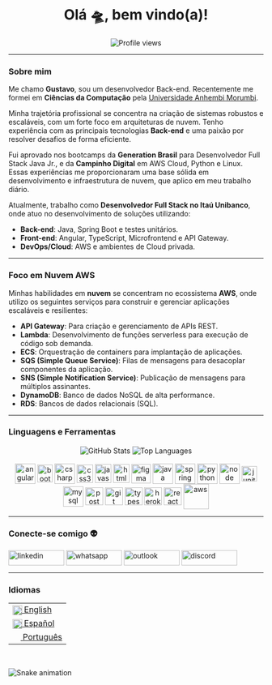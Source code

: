 <h1 align="center">Olá 🛸, bem vindo(a)! </h1>

<div align="center">
  <img src="https://komarev.com/ghpvc/?username=gumiqueias" alt="Profile views">
</div>

---

### Sobre mim

Me chamo **Gustavo**, sou um desenvolvedor Back-end. Recentemente me formei em **Ciências da Computação** pela [Universidade Anhembi Morumbi](https://loja.anhembionline.com.br/).

Minha trajetória profissional se concentra na criação de sistemas robustos e escaláveis, com um forte foco em arquiteturas de nuvem. Tenho experiência com as principais tecnologias **Back-end** e uma paixão por resolver desafios de forma eficiente.

Fui aprovado nos bootcamps da **Generation Brasil** para Desenvolvedor Full Stack Java Jr., e da **Campinho Digital** em AWS Cloud, Python e Linux. Essas experiências me proporcionaram uma base sólida em desenvolvimento e infraestrutura de nuvem, que aplico em meu trabalho diário.

Atualmente, trabalho como **Desenvolvedor Full Stack no Itaú Unibanco**, onde atuo no desenvolvimento de soluções utilizando:

* **Back-end**: Java, Spring Boot e testes unitários.
* **Front-end**: Angular, TypeScript, Microfrontend e API Gateway.
* **DevOps/Cloud**: AWS e ambientes de Cloud privada.

---

### Foco em Nuvem AWS

Minhas habilidades em **nuvem** se concentram no ecossistema **AWS**, onde utilizo os seguintes serviços para construir e gerenciar aplicações escaláveis e resilientes:

* **API Gateway**: Para criação e gerenciamento de APIs REST.
* **Lambda**: Desenvolvimento de funções serverless para execução de código sob demanda.
* **ECS**: Orquestração de containers para implantação de aplicações.
* **SQS (Simple Queue Service)**: Filas de mensagens para desacoplar componentes da aplicação.
* **SNS (Simple Notification Service)**: Publicação de mensagens para múltiplos assinantes.
* **DynamoDB**: Banco de dados NoSQL de alta performance.
* **RDS**: Bancos de dados relacionais (SQL).

---

### Linguagens e Ferramentas

<div align="center">
  <img align="center" src="https://github-readme-stats.vercel.app/api?username=gumiqueias&show_icons=true&theme=highcontrast&include_all_commits=true&count_private=false" alt="GitHub Stats">
  <img align="center" src="https://github-readme-stats.vercel.app/api/top-langs/?username=gumiqueias&&layout=compact&hide=shell&theme=highcontrast" alt="Top Languages">
</div>
<br>
<div align="center">
  <img align="center" src="https://i.imgur.com/UovuoGG.png" alt="angular" width="40" height="40"/>
  <img align="center" src="https://i.imgur.com/aSHZnoG.png" alt="bootstrap" width="30" height="35"/>
  <img align="center" src="https://i.imgur.com/OeXAPLT.png" alt="csharp" width="40" height="40"/>
  <img align="center" src="https://i.imgur.com/TLY19Q3.png" alt="css3" width="32" height="36"/>
  <img align="center" src="https://i.imgur.com/O02pplX.png" alt="javascript" width="32" height="37"/>
  <img align="center" src="https://i.imgur.com/HHwqtbv.png" alt="html" width="32" height="37"/>
  <img align="center" src="https://i.imgur.com/nWOk023.png" alt="figma" width="38" height="38"/>
  <img align="center" src="https://i.imgur.com/g6Wg8Ey.png" alt="java" width="40" height="40"/>
  <img align="center" src="https://i.imgur.com/emPAeK4.png" alt="spring" width="40" height="40"/>
  <img align="center" src="https://i.imgur.com/eKV8V75.png" alt="python" width="40" height="40"/>
  <img align="center" src="https://i.imgur.com/LgigRLh.png" alt="node" width="40" height="40"/>
  <img align="center" src="https://i.imgur.com/co3aDyw.png" alt="junit" width="30" height="30"/>
  <img align="center" src="https://i.imgur.com/ZNjQkom.png" alt="mysql" width="40" height="40"/>
  <img align="center" src="https://i.imgur.com/WVuA8RH.png" alt="postman" width="35" height="35"/>
  <img align="center" src="https://i.imgur.com/5pIevzW.png" alt="git" width="35" height="35"/>
  <img align="center" src="https://i.imgur.com/t1oS4Pz.png" alt="typescript" width="35" height="35"/>
  <img align="center" src="https://i.imgur.com/aQ5tyLv.png" alt="heroku" width="35" height="35"/>
  <img align="center" src="https://i.imgur.com/YxyiXo4.png" alt="react" width="35" height="35"/>
  <img align="center" src="https://i.imgur.com/IhS1TUg.png" alt="aws" width="50" height="50"/>
</div>

---

### Conecte-se comigo :alien:

<p align="left">
  <a href="https://www.linkedin.com/in/gumiqueias/" target="_blank"><img align="center" src="https://img.shields.io/badge/LinkedIn-0077B5?style=for-the-badge&logo=linkedin&logoColor=white" alt="linkedin" height="30" width="110" /></a>
  <a href="https://api.whatsapp.com/send?phone=5511971618647" target="_blank"><img align="center" src="https://img.shields.io/badge/WhatsApp-25D366?style=for-the-badge&logo=whatsapp&logoColor=white" alt="whatsapp" height="30" width="110" /></a>
  <a href="mailto:gumiqueias@hotmail.com"><img src="https://img.shields.io/badge/Microsoft_Outlook-0078D4?style=for-the-badge&logo=microsoft-outlook&logoColor=white" height="30" width="110" align="center" alt="outlook"></a>
  <a href="https://discord.gg/gumiqueias#1604" target="_blank"><img align="center" src="https://img.shields.io/badge/Discord-7289DA?style=for-the-badge&logo=discord&logoColor=white" alt="discord" height="30" width="110" /></a>
</p>

---

### Idiomas

<div align="right">
  <table>
    <tr><td><a href="README_us.md"><img src="https://i.imgur.com/Ja6zOUB.png" height="18.5" align="center"> English</a></td></tr>
    <tr><td><a href="README_es.md"><img src="https://i.imgur.com/aTLvLiO.png" height="18.5" align="center"> Español</a></td></tr>
    <tr><td><a href="README.md"><img src="https://i.imgur.com/0AUV6Hy.png" height="16" align="center"> Português</a></td></tr>
  </table>
</div>
<br>

![Snake animation](https://github.com/TomasAlric/TomasAlric/blob/output/github-contribution-grid-snake.svg)
